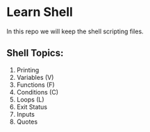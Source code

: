# Learn Shell

In this repo we will keep the shell scripting files.

Shell Topics:
------
1. Printing
2. Variables (V)
3. Functions (F)
4. Conditions (C)
5. Loops (L)
6. Exit Status
7. Inputs
8. Quotes
